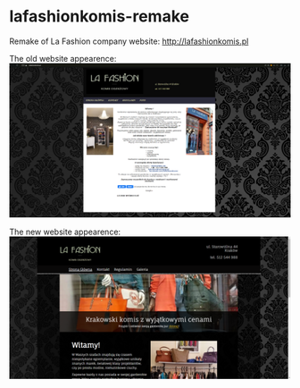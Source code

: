 # lafashionkomis-remake
Remake of La Fashion company website: http://lafashionkomis.pl

The old website appearence:
![Old La Fashion page](comparison/old-homepage.png)

The new website appearence:
![New La Fashion page](comparison/new-homepage.png)